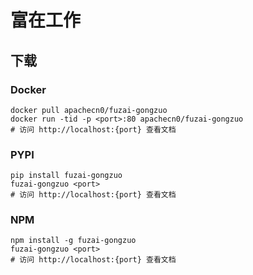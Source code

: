 # 富在工作

## 下载

### Docker

```
docker pull apachecn0/fuzai-gongzuo
docker run -tid -p <port>:80 apachecn0/fuzai-gongzuo
# 访问 http://localhost:{port} 查看文档
```

### PYPI

```
pip install fuzai-gongzuo
fuzai-gongzuo <port>
# 访问 http://localhost:{port} 查看文档
```

### NPM

```
npm install -g fuzai-gongzuo
fuzai-gongzuo <port>
# 访问 http://localhost:{port} 查看文档
```